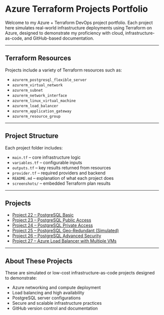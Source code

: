 # Azure Terraform Projects Portfolio

Welcome to my Azure + Terraform DevOps project portfolio. Each project here simulates real-world infrastructure deployments using Terraform on Azure, designed to demonstrate my proficiency with cloud, infrastructure-as-code, and GitHub-based documentation.

---

## Terraform Resources

Projects include a variety of Terraform resources such as:

- `azurerm_postgresql_flexible_server`
- `azurerm_virtual_network`
- `azurerm_subnet`
- `azurerm_network_interface`
- `azurerm_linux_virtual_machine`
- `azurerm_load_balancer`
- `azurerm_application_gateway`
- `azurerm_resource_group`

---

## Project Structure

Each project folder includes:

- `main.tf` – core infrastructure logic
- `variables.tf` – configurable inputs
- `outputs.tf` – key results returned from resources
- `provider.tf` – required providers and backend
- `README.md` – explanation of what each project does
- `screenshots/` – embedded Terraform plan results

---

## Projects

- [Project 22 – PostgreSQL Basic](https://github.com/ASolis2/azure-terraform-projects/tree/project-22)
- [Project 23 – PostgreSQL Public Access](https://github.com/ASolis2/azure-terraform-projects/tree/project-23)
- [Project 24 – PostgreSQL Private Access](https://github.com/ASolis2/azure-terraform-projects/tree/project-24)
- [Project 25 – PostgreSQL Geo-Redundant (Simulated)](https://github.com/ASolis2/azure-terraform-projects/tree/project-25)
- [Project 26 – PostgreSQL Advanced Security](https://github.com/ASolis2/azure-terraform-projects/tree/project-26)
- [Project 27 – Azure Load Balancer with Multiple VMs](https://github.com/ASolis2/azure-terraform-projects/tree/project-27-loadbalancer-multiple-vms)

---

## About These Projects

These are simulated or low-cost infrastructure-as-code projects designed to demonstrate:

- Azure networking and compute deployment
- Load balancing and high availability
- PostgreSQL server configurations
- Secure and scalable infrastructure practices
- GitHub version control and documentation

